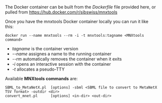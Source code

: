 The Docker container can be built from the _Dockerfile_ file provided here, or pulled from https://hub.docker.com/r/sibswiss/mnxtools

Once you have the mnxtools Docker container locally you can run it like this:
```
docker run --name mnxtools --rm -i -t mnxtools:tagname <MNXtools command>
```
- *tagname* is the container version
- *--name* assignes a name to the running container
- *--rm* automatically removes the container when it exits
- *-i* opens an interactive session with the container
- *-t* allocates a pseudo-TTY



Available **MNXtools commands** are:
```
SBML_to_MetaNetX.pl  [options] -sbml <SBML file to convert to MetaNetX TSV format> -outdir <dir>
convert_mnet.pl      [options] <in-dir> <out-dir>

```
